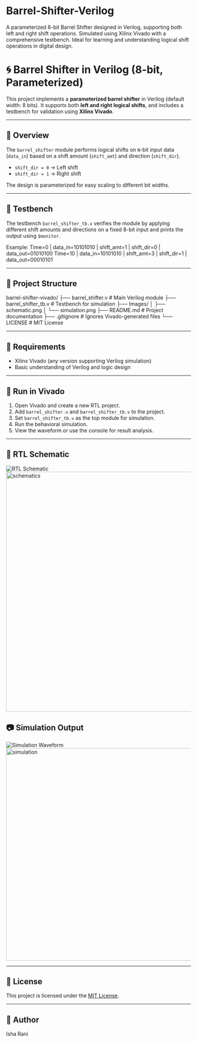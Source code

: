 # Barrel-Shifter-Verilog
A parameterized 8-bit Barrel Shifter designed in Verilog, supporting both left and right shift operations. Simulated using Xilinx Vivado with a comprehensive testbench. Ideal for learning and understanding logical shift operations in digital design.
# 🌀 Barrel Shifter in Verilog (8-bit, Parameterized)

This project implements a **parameterized barrel shifter** in Verilog (default width: 8 bits). It supports both **left and right logical shifts**, and includes a testbench for validation using **Xilinx Vivado**.

---

## 📐 Overview

The `barrel_shifter` module performs logical shifts on `N`-bit input data (`data_in`) based on a shift amount (`shift_amt`) and direction (`shift_dir`).

- `shift_dir = 0` → Left shift  
- `shift_dir = 1` → Right shift

The design is parameterized for easy scaling to different bit widths.

---

## 🧪 Testbench

The testbench `barrel_shifter_tb.v` verifies the module by applying different shift amounts and directions on a fixed 8-bit input and prints the output using `$monitor`.

Example:
Time=0 | data_in=10101010 | shift_amt=1 | shift_dir=0 | data_out=01010100
Time=10 | data_in=10101010 | shift_amt=3 | shift_dir=1 | data_out=00010101

---

## 📁 Project Structure

barrel-shifter-vivado/
├── barrel_shifter.v # Main Verilog module
├── barrel_shifter_tb.v # Testbench for simulation
├── Images/
│   ├── schematic.png
│   └── simulation.png
├── README.md # Project documentation
├── .gitignore # Ignores Vivado-generated files
└── LICENSE # MIT License

---

## 🧰 Requirements

- Xilinx Vivado (any version supporting Verilog simulation)
- Basic understanding of Verilog and logic design

---

## 🚀 Run in Vivado

1. Open Vivado and create a new RTL project.
2. Add `barrel_shifter.v` and `barrel_shifter_tb.v` to the project.
3. Set `barrel_shifter_tb.v` as the top module for simulation.
4. Run the behavioral simulation.
5. View the waveform or use the console for result analysis.

---


## 🧾 RTL Schematic

![RTL Schematic](schematic/rtl_schematic.png)
<img width="1499" height="652" alt="schematics" src="https://github.com/user-attachments/assets/fced6c06-09d1-46a5-9bd9-c63e89253152" />

## 📷 Simulation Output

![Simulation Waveform](simulation/simulation_waveform.png)
<img width="1489" height="578" alt="simulation" src="https://github.com/user-attachments/assets/570a9a9f-aac2-4dd9-a9b0-7eeff954ea32" />

---

## 📜 License

This project is licensed under the [MIT License](LICENSE).

---

## 🙌 Author

Isha Rani
